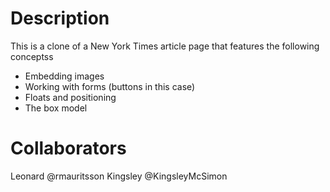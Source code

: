 # Description

This is a clone of a New York Times article page that features the following conceptss
- Embedding images
- Working with forms (buttons in this case)
- Floats and positioning
- The box model

# Collaborators
Leonard @rmauritsson
Kingsley @KingsleyMcSimon
